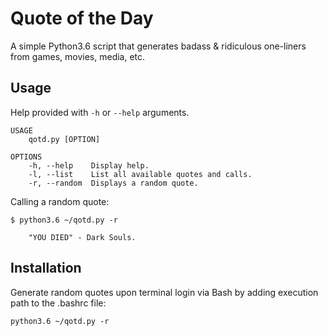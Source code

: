 # Quote of the Day
A simple Python3.6 script that generates badass & ridiculous one-liners from games, movies, media, etc.

## Usage
Help provided with ```-h``` or ```--help``` arguments.

```
USAGE
    qotd.py [OPTION]

OPTIONS
    -h, --help    Display help.
    -l, --list    List all available quotes and calls.
    -r, --random  Displays a random quote.
```

Calling a random quote:
```
$ python3.6 ~/qotd.py -r 

    "YOU DIED" - Dark Souls.

```

## Installation
Generate random quotes upon terminal login via Bash by adding execution path to the .bashrc file:

```
python3.6 ~/qotd.py -r
```

